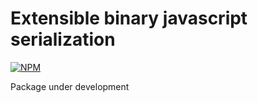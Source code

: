 # Extensible binary javascript serialization

[![NPM](https://nodei.co/npm/ebjs.png?downloads=true)](https://nodei.co/npm/ebjs/)

Package under development

